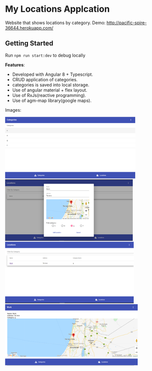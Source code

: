 # My Locations Applcation

Website that shows locations by category.
Demo: http://pacific-spire-36644.herokuapp.com/

## Getting Started

Run `npm run start:dev` to debug locally

**Features**:
* Developed with Angular 8 + Typescript.
* CRUD application of categories.
* categories is saved into local storage.
* Use of angular material + flex layout.
* Use of RxJs(reactive programming).
* Use of agm-map library(google maps).

Images:

<img src="images/1.PNG" alt="img1" height="200">

<img src="images/2.PNG" alt="img2" height="200">

<img src="images/3.PNG" alt="img3" height="200">

<img src="images/4.PNG" alt="img4" height="200">
